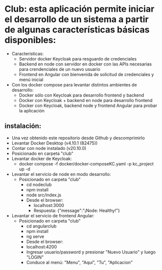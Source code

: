 # Club: esta aplicación permite iniciar el desarrollo de un sistema a partir de algunas características básicas disponibles:
- Características:
  - Servidor docker Keycloak para resguardo de credenciales
  - Backend en node con servidor en docker con las APIs necesarias para crendenciales de un nuevo usuario
  - Frontend en Angular con bienvenida de solicitud de credenciales y menú inicial
- Con los docker compose para levantar distintos ambientes de desarrollo:
  - Docker sólo con Keycloak para desarrollo frontend y backend
  - Docker con Keycloak + backend en node para desarrollo frontend
  - Docker con Keycloak, backend node y frontend Angular para probar la aplicación

## instalación:
- Una vez obtenido este repositorio desde Github y descomprimirlo
- Levantar Docker Desktop (v4.10.1 (82475))
- Contar con node instalado (v20.10.0)
- Posicionado en carpeta "club"
- Levantar docker de Keycloak: 
  - docker compose -f docker/docker-composeKC.yaml -p kc_project up -d
- Levantar el servicio de node en modo desarrollo:
  - Posicionado en carpeta "club"
    - cd nodeclub
    - npm install
    - node src/index.js 
    - Desde el browser:
      - localhost:3000
      - Respuesta: {"message":"¡Node: Healthy!"}
- Levantar el servicio de frontend Angular:
  - Posicionado en carpeta "club"
    - cd angularclub
    - npm install
    - ng serve
    - Desde el browser:
    - localhost:4200
    - Ingresar usuario/password y presionar "Nuevo Usuario" y luego "LOGIN"
    - Conduce al menú: "Menu", "Aquí", "Tu", "Aplicacion" 


